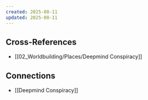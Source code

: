```yaml
---
created: 2025-08-11
updated: 2025-08-11
---
```




## Cross-References

- [[02_Worldbuilding/Places/Deepmind Conspiracy]]


## Connections

- [[Deepmind Conspiracy]]
